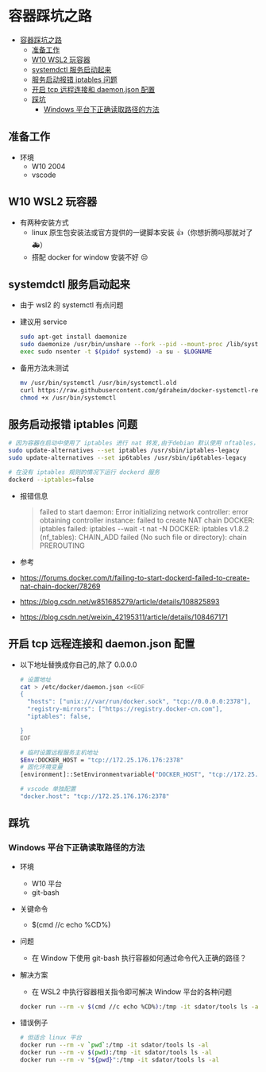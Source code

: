 # 容器踩坑之路

- [容器踩坑之路](#容器踩坑之路)
  - [准备工作](#准备工作)
  - [W10 WSL2 玩容器](#w10-wsl2-玩容器)
  - [systemdctl 服务启动起来](#systemdctl-服务启动起来)
  - [服务启动报错 iptables 问题](#服务启动报错-iptables-问题)
  - [开启 tcp 远程连接和 daemon.json 配置](#开启-tcp-远程连接和-daemonjson-配置)
  - [踩坑](#踩坑)
    - [Windows 平台下正确读取路径的方法](#windows-平台下正确读取路径的方法)

## 准备工作

- 环境
  - W10 2004
  - vscode

## W10 WSL2 玩容器

- 有两种安装方式
  - linux 原生包安装法或官方提供的一键脚本安装 👍（你想折腾吗那就对了 🚑）
  - 搭配 docker for window 安装不好 😒

## systemdctl 服务启动起来

- 由于 wsl2 的 systemctl 有点问题
- 建议用 service

  ```bash
  sudo apt-get install daemonize
  sudo daemonize /usr/bin/unshare --fork --pid --mount-proc /lib/systemd/systemd --system-unit=basic.target
  exec sudo nsenter -t $(pidof systemd) -a su - $LOGNAME
  ```

- 备用方法未测试

  ```bash
  mv /usr/bin/systemctl /usr/bin/systemctl.old
  curl https://raw.githubusercontent.com/gdraheim/docker-systemctl-replacement/master/files/docker/systemctl.py > /usr/bin/systemctl
  chmod +x /usr/bin/systemctl
  ```

## 服务启动报错 iptables 问题

```bash
# 因为容器在启动中使用了 iptables 进行 nat 转发,由于debian 默认使用 nftables，你可以把转发条目转换为 nftables ,或者使用旧版 iptables
sudo update-alternatives --set iptables /usr/sbin/iptables-legacy
sudo update-alternatives --set ip6tables /usr/sbin/ip6tables-legacy

# 在没有 iptables 规则的情况下运行 dockerd 服务
dockerd --iptables=false
```

- 报错信息

  > failed to start daemon: Error initializing network controller: error obtaining controller instance: failed to create NAT chain DOCKER: iptables failed: iptables --wait -t nat -N DOCKER: iptables v1.8.2 (nf_tables): CHAIN_ADD failed (No such file or directory): chain PREROUTING

- 参考
- https://forums.docker.com/t/failing-to-start-dockerd-failed-to-create-nat-chain-docker/78269
- https://blog.csdn.net/w851685279/article/details/108825893
- https://blog.csdn.net/weixin_42195311/article/details/108467171

## 开启 tcp 远程连接和 daemon.json 配置

- 以下地址替换成你自己的,除了 0.0.0.0

  ```bash
  # 设置地址
  cat > /etc/docker/daemon.json <<EOF
  {
    "hosts": ["unix:///var/run/docker.sock", "tcp://0.0.0.0:2378"],   # 打开远程服务
    "registry-mirrors": ["https://registry.docker-cn.com"],           # 镜像加速地址
    "iptables": false,                                                # 不使用 ptables 可以解决部分平台报错

  }
  EOF

  # 临时设置远程服务主机地址
  $Env:DOCKER_HOST = "tcp://172.25.176.176:2378"
  # 固化环境变量
  [environment]::SetEnvironmentvariable("DOCKER_HOST", "tcp://172.25.176.176:2378", "User")

  # vscode 单独配置
  "docker.host": "tcp://172.25.176.176:2378"

  ```

## 踩坑

### Windows 平台下正确读取路径的方法

- 环境
  - W10 平台
  - git-bash
- 关键命令
  - $(cmd //c echo %CD%)
- 问题
  - 在 Window 下使用 git-bash 执行容器如何通过命令代入正确的路径？
- 解决方案

  - 在 WSL2 中执行容器相关指令即可解决 Window 平台的各种问题

  ```bash
  docker run --rm -v $(cmd //c echo %CD%):/tmp -it sdator/tools ls -al
  ```

- 错误例子

  ```bash
  # 但适合 linux 平台
  docker run --rm -v `pwd`:/tmp -it sdator/tools ls -al
  docker run --rm -v $(pwd):/tmp -it sdator/tools ls -al
  docker run --rm -v "${pwd}":/tmp -it sdator/tools ls -al
  ```

